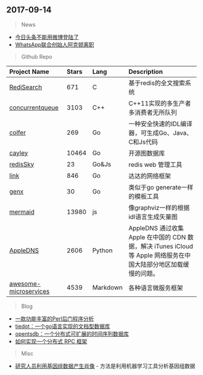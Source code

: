 
## 2017-09-14

> News
* [今日头条不能用微博登陆了](http://bbs.chinaunix.net/forum.php?mod=viewthread&tid=4267241)
* [WhatsApp联合创始人阿克顿离职](http://www.donews.com/news/detail/1/2967041.html)

> Github Repo

| Project Name | Stars | Lang | Description |
| :----------- | :---- | :--- | :---------- |
| [RediSearch](https://github.com/RedisLabsModules/RediSearch) | 671 | C | 基于redis的全文搜索系统 |
| [concurrentqueue](https://github.com/cameron314/concurrentqueue) | 3103 | C++ | C++11实现的多生产者多消费者无所队列 |
| [colfer](https://github.com/pascaldekloe/colfer) | 269 | Go | 一种安全快速的IDL编译器，可生成Go、Java、C和Js代码 |
| [cayley](https://github.com/cayleygraph/cayley) | 10464 | Go | 开源图数据库 |
| [redisSky](https://github.com/prettyyjnic/redisSky) | 23 | Go&Js | redis web 管理工具 |
| [link](https://github.com/funny/link) | 846 | Go | 达达的网络框架 |
| [genx](https://github.com/OneOfOne/genx) | 30 | Go | 类似于go generate一样的模板工具 |
| [mermaid](https://github.com/knsv/mermaid) | 13980 | js | 像graphviz一样的根据idl语言生成矢量图 |
| [AppleDNS](https://github.com/gongjianhui/AppleDNS) | 2606 | Python | AppleDNS 通过收集 Apple 在中国的 CDN 数据，解决 iTunes iCloud 等 Apple 网络服务在中国大陆部分地区加载缓慢的问题。 |
| [awesome-microservices](https://github.com/mfornos/awesome-microservices) | 4539 | Markdown | 各种语言微服务框架 |


> Blog
* [一款功能丰富的Perl后门程序分析](http://www.freebuf.com/articles/system/146956.html) 
* [tiedot：一个go语言实现的文档型数据库](http://hao.jobbole.com/tiedot/) 
* [opentsdb：一个分布式可扩展的时间序列数据库](http://hao.jobbole.com/opentsdb/)
* [如何实现一个分布式 RPC 框架](http://www.importnew.com/26604.html)

> Misc 
* [研究人员利用基因组数据产生肖像](http://www.solidot.org/story?sid=53828) - 方法是利用机器学习工具分析基因组数据